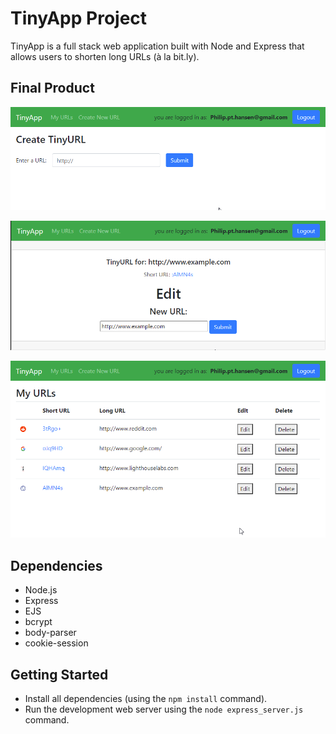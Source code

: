 # TinyApp Project

TinyApp is a full stack web application built with Node and Express that allows users to shorten long URLs (à la bit.ly).

## Final Product

!["Creating a new tiny URL"](https://github.com/P-Hansen/tinyapp/blob/master/docs/Create%20new%20URL.png?raw=true)

!["A new tiny URL made! edit or submit"](https://github.com/P-Hansen/tinyapp/blob/master/docs/New%20URL.png?raw=true)

!["Your new tiny link collection!"](https://github.com/P-Hansen/tinyapp/blob/master/docs/My%20URLs.png?raw=true)

## Dependencies

- Node.js
- Express
- EJS
- bcrypt
- body-parser
- cookie-session

## Getting Started

- Install all dependencies (using the `npm install` command).
- Run the development web server using the `node express_server.js` command.